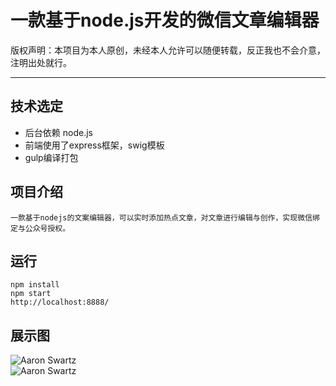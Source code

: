 # 一款基于node.js开发的微信文章编辑器

版权声明：本项目为本人原创，未经本人允许可以随便转载，反正我也不会介意，注明出处就行。

---

## 技术选定

- 后台依赖 node.js
- 前端使用了express框架，swig模板
- gulp编译打包
	
## 项目介绍

	一款基于nodejs的文案编辑器，可以实时添加热点文章，对文章进行编辑与创作，实现微信绑定与公众号授权。
## 运行  
	npm install
	npm start
	http://localhost:8888/

## 展示图

![Aaron Swartz](https://raw.githubusercontent.com/81777268/A-text-editor/master/FireShot%20Capture%206%20-%20%20-%20http___localhost_8888_.png)   
![Aaron Swartz](https://raw.githubusercontent.com/81777268/A-text-editor/master/FireShot%20Capture%209%20-%20%20-%20http___localhost_8888_Hotcontent.png)   
